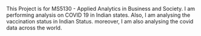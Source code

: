 This Project is for MS5130 - Applied Analytics in Business and Society. I am performing analysis on COVID 19 in Indian states. Also, I am analysing the vaccination status in Indian Status. moreover, I am also analysing the covid data across the world.
